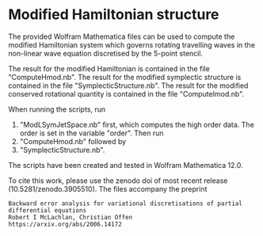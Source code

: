 # Modified Hamiltonian structure

The provided Wolfram Mathematica files can be used to compute the modified Hamiltonian system which governs rotating travelling waves in the non-linear wave equation discretised by the 5-point stencil. 

The result for the modified Hamiltonian is contained in the file "ComputeHmod.nb". 
The result for the modified symplectic structure is contained in the file "SymplecticStructure.nb".
The result for the modified conserved rotational quantity is contained in the file "ComputeImod.nb". 

When running the scripts, run 
1) "ModLSymJetSpace.nb" first, which computes the high order data. The order is set in the variable "order". Then run 
2) "ComputeHmod.nb" followed by
3) "SymplecticStructure.nb".

The scripts have been created and tested in Wolfram Mathematica 12.0.

To cite this work, please use the zenodo doi of most recent release (10.5281/zenodo.3905510). The files accompany the preprint

	Backward error analysis for variational discretisations of partial differential equations
	Robert I McLachlan, Christian Offen
	https://arxiv.org/abs/2006.14172
